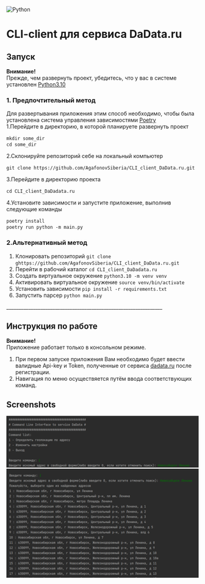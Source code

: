 ![Python](https://img.shields.io/badge/python-3670A0?style=for-the-badge&logo=python&logoColor=ffdd54)

# CLI-client для сервиса DaData.ru


## Запуск
**Внимание!**<br>
Прежде, чем развернуть проект, убедитесь, что у вас в системе установлен [Python3.10](https://www.python.org/downloads/)

### 1. Предпочтительный метод
Для развертывания приложения этим способ необходимо, чтобы была установлена система управления зависимостями [Poetry](https://python-poetry.org/docs/)
<br>
1.Перейдите в директорию, в которой планируете развернуть проект
```
mkdir some_dir
cd some_dir
```

2.Склонируйте репозиторий себе на локальный компьютер
```
git clone https://github.com/AgafonovSiberia/CLI_client_DaData.ru.git
```

3.Перейдите в директорию проекта 
```
cd CLI_client_DaDadata.ru
```

4.Установите зависимости и запустите приложение, выполнив следующие команды
```
poetry install
poetry run python -m main.py
```

### 2.Альтернативный метод
<ol>
  <li>Клонировать репозиторий <code>git clone ghttps://github.com/AgafonovSiberia/CLI_client_DaData.ru.git</code>
  <li>Перейти в рабочий каталог <code>cd CLI_client_DaDadata.ru</code>
  <li>Создать виртуальное окружение <code>python3.10 -m venv venv</code>
  <li>Активировать виртуальное окружение <code>source venv/bin/activate</code>
  <li>Установить зависимости <code>pip install -r requirements.txt</code>
  <li>Запустить парсер <code>python main.py</code>
</ol>
________________________________________________________________

## Инструкция по работе
**Внимание!**<br>
Приложение работает только в консольном режиме.

1. При первом запуске приложения Вам необходимо будет ввести валидные Api-key и Token, полученные от сервиса [dadata.ru](https://dadata.ru/) после регистрации.
2. Навигация по меню осуществяется путём ввода соответствующих команд.

## Screenshots

![alt text](https://github.com/AgafonovSiberia/cli_client_DaData.ru/blob/master/data/3.png)
![alt text](https://github.com/AgafonovSiberia/cli_client_DaData.ru/blob/master/data/4.png)
